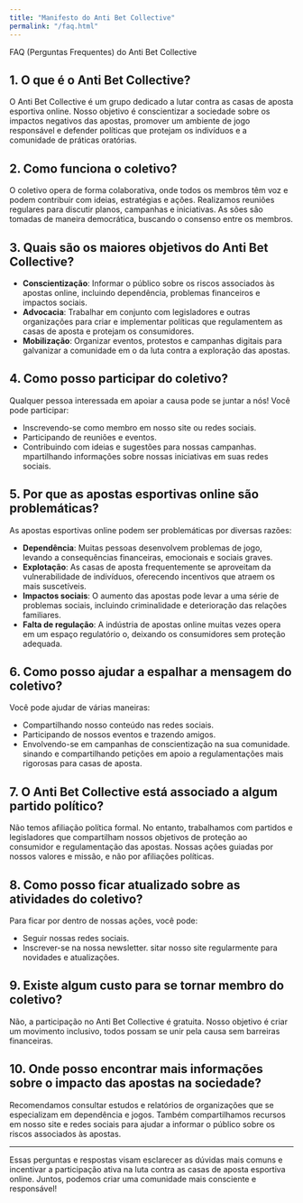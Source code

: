 ```yaml
---
title: "Manifesto do Anti Bet Collective"
permalink: "/faq.html"
---
```

FAQ (Perguntas Frequentes) do Anti Bet Collective

## 1. O que é o Anti Bet Collective?
O Anti Bet Collective é um grupo dedicado a lutar contra as casas de aposta esportiva online. Nosso objetivo é conscientizar a sociedade sobre os impactos negativos das apostas, promover um ambiente de jogo responsável e defender políticas que protejam os indivíduos e a comunidade de práticas oratórias.

## 2. Como funciona o coletivo?
O coletivo opera de forma colaborativa, onde todos os membros têm voz e podem contribuir com ideias, estratégias e ações. Realizamos reuniões regulares para discutir planos, campanhas e iniciativas. As sões são tomadas de maneira democrática, buscando o consenso entre os membros.

## 3. Quais são os maiores objetivos do Anti Bet Collective?
- **Conscientização**: Informar o público sobre os riscos associados às apostas online, incluindo dependência, problemas financeiros e impactos sociais.
- **Advocacia**: Trabalhar em conjunto com legisladores e outras organizações para criar e implementar políticas que regulamentem as casas de aposta e protejam os consumidores.
- **Mobilização**: Organizar eventos, protestos e campanhas digitais para galvanizar a comunidade em o da luta contra a exploração das apostas.

## 4. Como posso participar do coletivo?
Qualquer pessoa interessada em apoiar a causa pode se juntar a nós! Você pode participar:
- Inscrevendo-se como membro em nosso site ou redes sociais.
- Participando de reuniões e eventos.
- Contribuindo com ideias e sugestões para nossas campanhas.
mpartilhando informações sobre nossas iniciativas em suas redes sociais.

## 5. Por que as apostas esportivas online são problemáticas?
As apostas esportivas online podem ser problemáticas por diversas razões:
- **Dependência**: Muitas pessoas desenvolvem problemas de jogo, levando a consequências financeiras, emocionais e sociais graves.
- **Explotação**: As casas de aposta frequentemente se aproveitam da vulnerabilidade de indivíduos, oferecendo incentivos que atraem os mais suscetíveis.
- **Impactos sociais**: O aumento das apostas pode levar a uma série de problemas sociais, incluindo criminalidade e deterioração das relações familiares.
- **Falta de regulação**: A indústria de apostas online muitas vezes opera em um espaço regulatório o, deixando os consumidores sem proteção adequada.

## 6. Como posso ajudar a espalhar a mensagem do coletivo?
Você pode ajudar de várias maneiras:
- Compartilhando nosso conteúdo nas redes sociais.
- Participando de nossos eventos e trazendo amigos.
- Envolvendo-se em campanhas de conscientização na sua comunidade.
sinando e compartilhando petições em apoio a regulamentações mais rigorosas para casas de aposta.

## 7. O Anti Bet Collective está associado a algum partido político?
Não temos afiliação política formal. No entanto, trabalhamos com partidos e legisladores que compartilham nossos objetivos de proteção ao consumidor e regulamentação das apostas. Nossas ações guiadas por nossos valores e missão, e não por afiliações políticas.

## 8. Como posso ficar atualizado sobre as atividades do coletivo?
Para ficar por dentro de nossas ações, você pode:
- Seguir nossas redes sociais.
- Inscrever-se na nossa newsletter.
sitar nosso site regularmente para novidades e atualizações.

## 9. Existe algum custo para se tornar membro do coletivo?
Não, a participação no Anti Bet Collective é gratuita. Nosso objetivo é criar um movimento inclusivo,  todos possam se unir pela causa sem barreiras financeiras.

## 10. Onde posso encontrar mais informações sobre o impacto das apostas na sociedade?
Recomendamos consultar estudos e relatórios de organizações que se especializam em dependência e jogos. Também compartilhamos recursos em nosso site e redes sociais para ajudar a informar o público sobre os riscos associados às apostas.

---

Essas perguntas e respostas visam esclarecer as dúvidas mais comuns e incentivar a participação ativa na luta contra as casas de aposta esportiva online. Juntos, podemos criar uma comunidade mais consciente e responsável!